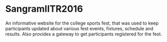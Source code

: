 # SangramIITR2016
An informative website for the college sports fest, that was used to keep participants updated about various fest events, fixtures, schedule and results. Also provides a gateway to get participants registered for the fest.
